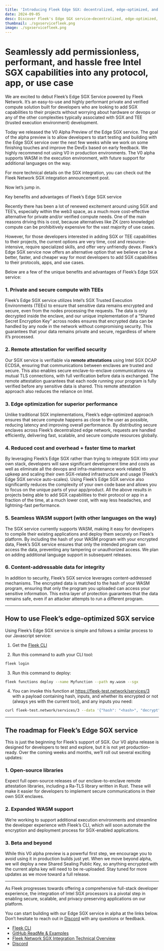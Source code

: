 ```yaml
---
title: 'Introducing Fleek Edge SGX: decentralized, edge-optimized, and dev friendly SGX capabilities' 
date: 2024-09-05
desc: Discover Fleek's Edge SGX service—decentralized, edge-optimized, and secure Intel SGX compute solution for privacy-focused applications with WASM support. 
thumbnail: ./sgxservicefleek.png
image: ./sgxservicefleek.png
---
```


# Seamlessly add permissionless, performant, and hassle free Intel SGX capabilities into any protocol, app, or use case

We are excited to debut Fleek’s Edge SGX Service powered by Fleek Network. It’s an easy-to-use and highly performant private and verified compute solution built for developers who are looking to add SGX capabilities to their projects without worrying about hardware or devops or any of the other complexities typically associated with SGX and TEE (trusted execution environment) development.

Today we released the V0 Alpha Preview of the Edge SGX service. The goal of the alpha preview is to allow developers to start testing and building with the Edge SGX service over the next few weeks while we work on some finishing touches and improve the DevEx based on early feedback. We highly recommend not using V0 in production environments. The V0 alpha supports WASM in the execution environment, with future support for additional languages on the way.

For more technical details on the SGX integration, you can check out the Fleek Network SGX integration announcement post.

Now let’s jump in.

Key benefits and advantages of Fleek’s Edge SGX service

Recently there has been a lot of renewed excitement around using SGX and TEE’s, especially within the web3 space, as a much more cost-effective alternative for private and/or verified compute needs. One of the main reasons driving this is cost, because alternatives like ZK (zero knowledge) compute can be prohibitively expensive for the vast majority of use cases.

However, for those developers interested in adding SGX or TEE capabilities to their projects, the current options are very time, cost and resource-intensive, require specialized skills, and offer very unfriendly devex. Fleek’s Edge SGX service now offers an alternative option that we believe can be a better, faster, and cheaper way for most developers to add SGX capabilities to their protocols, apps, and use cases.

Below are a few of the unique benefits and advantages of Fleek’s Edge SGX service:

### 1. Private and secure compute with TEEs

Fleek’s Edge SGX service utilizes Intel’s SGX Trusted Execution Environments (TEEs) to ensure that sensitive data remains encrypted and secure, even from the nodes processing the requests. The data is only decrypted inside the enclave, and our unique implementation of a “Shared Secret Encryption Key” across nodes ensures that encrypted data can be handled by any node in the network without compromising security. This guarantees that your data remains private and secure, regardless of where it’s processed.

### 2. Remote attestation for verified security

Our SGX service is verifiable via **remote attestations** using Intel SGX DCAP ECDSA, ensuring that communications between enclaves are trusted and secure. This also enables secure enclave-to-enclave communications via mutual TLS connections, with full verification before data is exchanged. The remote attestation guarantees that each node running your program is fully verified before any sensitive data is shared. This remote attestation approach also reduces the reliance on Intel.

### 3. Edge optimization for superior performance

Unlike traditional SGX implementations, Fleek’s edge-optimized approach ensures that secure compute happens as close to the user as possible, reducing latency and improving overall performance. By distributing secure enclaves across Fleek’s decentralized edge network, requests are handled efficiently, delivering fast, scalable, and secure compute resources globally.

### 4. Reduced cost and overhead + faster time to market

By leveraging Fleek’s Edge SGX rather than trying to integrate SGX into your own stack, developers will save significant development time and costs as well as eliminate all the devops and infra-maintenance work related to upkeep and scaling their own SGX-related infrastructure and usage (Fleek’s Edge SGX service auto-scales). Using Fleek’s Edge SGX service also significantly reduces the complexity of your own code base and allows you to focus on the unique parts of your app/product. All the above results in projects being able to add SGX capabilities to their protocol or app in a fraction of the time, at a much lower cost, with way less headaches, and lightning-fast performance.


### 5. Seamless WASM support (with other languages on the way)

The SGX service currently supports WASM, making it easy for developers to compile their existing applications and deploy them securely on Fleek’s platform. By including the hash of your WASM program with your encrypted data, Fleek’s SGX service ensures that only the intended program can access the data, preventing any tampering or unauthorized access. We plan on adding additional language support in subsequent releases.

### 6. Content-addressable data for integrity

In addition to security, Fleek’s SGX service leverages content-addressed mechanisms. The encrypted data is matched to the hash of your WASM program, ensuring that only the program you uploaded can access your sensitive information. This extra layer of protection guarantees that the data remains safe, even if an attacker attempts to run a different program.

---

## How to use Fleek’s edge-optimized SGX service

Using Fleek’s Edge SGX service is simple and follows a similar process to our Javascript service:

1. Get the [Fleek CLI](https://fleek.xyz/docs/cli/)

2. Run this command to auth your CLI tool:

```bash
fleek login
```

3. Run this command to deploy:

```bash
fleek functions deploy --name Myfunction --path my.wasm --sgx
```

4. You can invoke this function at https://fleek-test.network/services/3 with a payload containing hash, inputs, and whether its encrypted or not (always yes with the current tool), and any inputs you need:

```bash
curl fleek-test.network/services/3 --data '{"hash": "<hash>", "decrypt": true, "input": "foo"}'
```

---

## The roadmap for Fleek’s Edge SGX service

This is just the beginning for Fleek’s support of SGX. Our V0 alpha release is designed for developers to test and explore, but it is not yet production-ready. Over the coming weeks and months, we’ll roll out several exciting updates:

### 1. Open-source libraries 

Expect full open-source releases of our enclave-to-enclave remote attestation libraries, including a Ra-TLS library written in Rust. These will make it easier for developers to implement secure communications in their own SGX enclaves.

### 2. Expanded WASM support  

We’re working to support additional execution environments and streamline the developer experience with Fleek’s CLI, which will soon automate the encryption and deployment process for SGX-enabled applications.

### 3. Beta and beyond 

While this V0 alpha preview is a powerful first step, we encourage you to avoid using it in production builds just yet. When we move beyond alpha, we will deploy a new Shared Sealing Public Key, so anything encrypted with the current alpha key will need to be re-uploaded. Stay tuned for more updates as we move toward a full release.

---

As Fleek progresses towards offering a comprehensive full-stack developer experience, the integration of Intel SGX processors is a pivotal step in enabling secure, scalable, and privacy-preserving applications on our platform. 

You can start building with our Edge SGX service in alpha at the links below. Don’t hesitate to reach out in [Discord](https://discord.gg/fleek) with any questions or feedback. 

- [Fleek CLI](https://fleek.xyz/docs/cli/)
- [GitHub ReadMe & Examples](https://github.com/fleek-network/lightning/tree/sgx-alpha/lib/sgxkit#readme)
- [Fleek Network SGX Integration Technical Overview](https://fleek.xyz/blog/announcements/fleek-network-intel-sgx-integration/) 
- [Discord](https://discord.gg/fleek)



